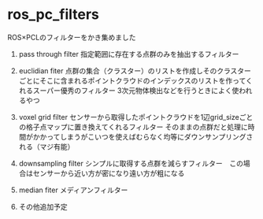 # ros_pc_filters
ROS×PCLのフィルターをかき集めました

1. pass through filter
  指定範囲に存在する点群のみを抽出するフィルター
2. euclidian fiter
  点群の集合（クラスター）のリストを作成しそのクラスターごとにそこに含まれるポイントクラウドのインデックスのリストを作ってくれるスーパー優秀のフィルター
  3次元物体検出などを行うときによく使われるやつ
 
3. voxel grid filter
  センサーから取得したポイントクラウドを1辺grid_sizeごとの格子点マップに置き換えてくれるフィルター
  そのままの点群だと処理に時間がかかってしまうがこいつを使えばむらなく均等にダウンサンプリングされる（マジ有能）

4. downsampling filter
  シンプルに取得する点群を減らすフィルター　この場合はセンサーから近い方が密になり遠い方が粗になる
8. median fiter
  メディアンフィルター
10. その他追加予定
